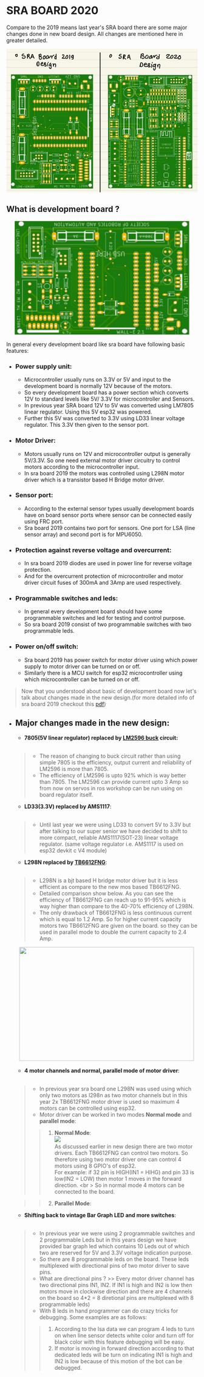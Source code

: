 # SRA BOARD 2020

Compare to the 2019 means last year's SRA board there are some major changes done in new board design. All changes are mentioned here in greater detailed.

![](/Documentation/assets/boards_compare.png)


## What is development board ?

<p align="center">
  <img width="460" height="300" src="https://github.com/ombhilare999/SRA-BOARD-2020/blob/master/Documentation/assets/sra_board_2019.png">
</p>

In general every development board like sra board have following basic features:

- ### Power supply unit:
  - Microcontroller usually runs on 3.3V or 5V and input to the development board is normally 12V because of the motors.
  - So every development board has a power section which converts 12V to standard levels like 5V/ 3.3V for microcontroller and Sensors.
  - In previous year SRA board 12V to 5V was converted using LM7805 linear regulator. Using this 5V esp32 was powered.
  - Further this 5V was converted to 3.3V using LD33 linear voltage regulator. This 3.3V then given to the sensor port.

- ### Motor Driver:
    - Motors usually runs on 12V and microcontroller output is generally 5V/3.3V. So one need external motor driver circuitry to control motors according to the microcontroller input.
    - In sra board 2019 the motors was controlled using L298N motor driver which is a transistor based H Bridge motor driver.

- ### Sensor port:
    - According to the external sensor types usually development boards have on board sensor ports where sensor can be connected easily using FRC port.
    - Sra board 2019 contains two port for sensors. One port for LSA (line sensor array) and second port is for MPU6050.

- ### Protection against reverse voltage and overcurrent:
    - In sra board 2019 diodes are used in power line for reverse voltage protection.
    - And for the overcurrent protection of microcontroller and motor driver circuit fuses of 300mA and 3Amp are used respectively.

- ### Programmable switches and leds:
    - In general every development board should have some programmable switches and led for testing and control purpose.
    - So sra board 2019 consist of two programmable switches with two programmable leds.

- ### Power on/off switch:
    - Sra board 2019 has power switch for motor driver using which power supply to motor driver can be turned on or off.
    - Similarly there is a MCU switch for esp32 microcontroller using which microcontroller can be turned on or off.

>Now that you understood about basic of development board now let's talk about changes made in the new design.(for more detailed info of sra board 2019 checkout this [pdf]())

- ## Major changes made in the new design:
    - **7805(5V linear regulator) replaced by [LM2596 buck](https://www.youtube.com/watch?v=m8rK9gU30v4) circuit:**<br /><br />
     > - The reason of changing to buck circuit rather than using simple 7805 is the efficiency, output current and reliability of LM2596 is more than 7805.
     > - The efficiency of LM2596 is upto 92% which is way better than 7805. The LM2596 can provide current upto 3 Amp so from now on servos in ros workshop can be run using on board regulator itself.

    - **LD33(3.3V) replaced by AMS1117**:<br /><br />
    >  - Until last year we were using LD33 to convert 5V to 3.3V but after talking to our super senior we have decided to shift to more compact, reliable AMS1117(SOT-23) linear voltage regulator. (same voltage regulator i.e. AMS1117 is used on esp32 devkit c V4 module)

    - **L298N replaced by [TB6612FNG](https://dronebotworkshop.com/tb6612fng-h-bridge/)**:<br /><br />
    > - L298N is a bjt based H bridge motor driver but it is less efficient as compare to the new mos based TB6612FNG.
    > - Detailed comparison show below. As you can see the efficiency of TB6612FNG can reach up to 91-95% which is way higher than compare to the 40-70% efficiency of L298N.
     > - The only drawback of TB6612FNG is less continuous current which is equal to 1.2 Amp. So for higher current capacity motors two TB6612FNG are given on the board. so they can be used in parallel mode to double the current capacity to 2.4 Amp.
    
    <p align="center">
        <img width="460" height="300" src="https://i1.wp.com/dronebotworkshop.com/wp-content/uploads/2019/12/TB6612-vs-L298N.jpeg?w=768&ssl=1">
    </p>


    - **4 motor channels and normal, parallel mode of motor driver**:<br /><br />
    > -  In previous year sra board one L298N was used using which only two motors as l298n as two motor channels but in this year 2x TB6612FNG  motor driver is used so maximum 4 motors can be controlled using esp32.
    > - Motor driver can be worked in two modes **Normal mode** and **parallel mode**:   
    > > 1. **Normal Mode**:<br />
    ![](/Documentation/assets/normal_mode.png)<br />
    As discussed earlier in new design there are two motor drivers. Each TB6612FNG can control two motors. So therefore using two motor driver one can control 4 motors using 8 GPIO's of esp32.<br />
    For example: if 32 pin is HIGH(IN1 = HIHG) and pin 33 is low(IN2 = LOW) then motor 1 moves in the forward direction. <br \>
    So in normal mode 4 motors can be connected to the board.

    > > 2. **Parallel Mode**:<br />
    
    - **Shifting back to vintage Bar Graph LED and more switches**:<br /><br />
    > - In previous year we were using 2 programmable switches and 2 programmable Leds but in this years design we have provided bar graph led which contains 10 Leds out of which two are reserved for 5V and 3.3V voltage indication purpose.
    > -  So there are 8 programmable leds on the board. These leds multiplexed with directional pins of two motor driver to save pins.
    > -  What are directional pins ? >> Every motor driver channel has two directional pins IN1, IN2. If IN1 is high and IN2 is low then motors move in clockwise direction and there are 4 channels on the board so 4*2 = 8 diretional pins are multiplexed with 8 programmable leds)
    > -  With 8 leds in hand programmer can do crazy tricks for debugging. Some examples are as follows:
    > > 1) According to the lsa data we can program 4 leds to turn on when line sensor detects white color and turn off for black color with this feature debugging will be easy.
    > > 2) If motor is moving in forward direction according to that dedicated leds will be turn on indicating IN1 is high and IN2 is low because of this motion of the bot can be debugged.





